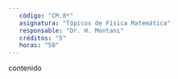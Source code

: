 ```yaml
---
   código: "CM.8*"
   asignatura: "Tópicos de Física Matemática"
   responsable: "Dr. H. Montani"
   créditos: "5"
   horas: "50"
---
```

contenido
